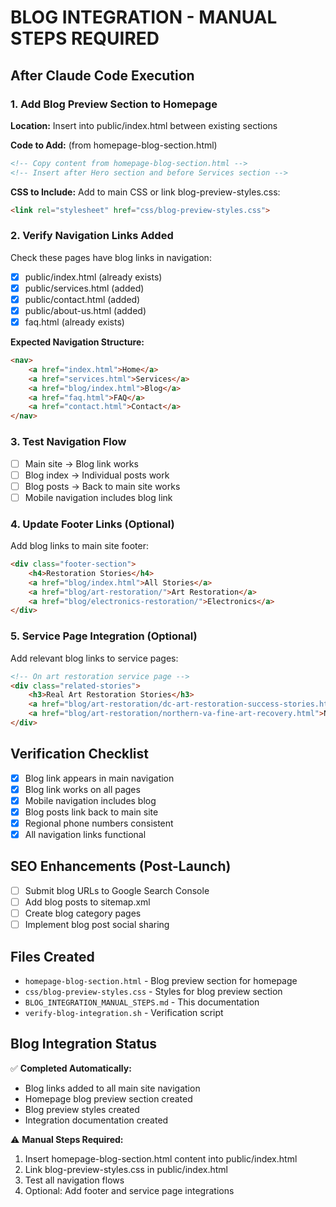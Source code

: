 # BLOG INTEGRATION - MANUAL STEPS REQUIRED

## After Claude Code Execution

### 1. Add Blog Preview Section to Homepage
**Location:** Insert into public/index.html between existing sections

**Code to Add:** (from homepage-blog-section.html)
```html
<!-- Copy content from homepage-blog-section.html -->
<!-- Insert after Hero section and before Services section -->
```

**CSS to Include:** Add to main CSS or link blog-preview-styles.css:
```html
<link rel="stylesheet" href="css/blog-preview-styles.css">
```

### 2. Verify Navigation Links Added
Check these pages have blog links in navigation:
- [x] public/index.html (already exists)
- [x] public/services.html (added)
- [x] public/contact.html (added)
- [x] public/about-us.html (added)
- [x] faq.html (already exists)

**Expected Navigation Structure:**
```html
<nav>
    <a href="index.html">Home</a>
    <a href="services.html">Services</a>
    <a href="blog/index.html">Blog</a>
    <a href="faq.html">FAQ</a>
    <a href="contact.html">Contact</a>
</nav>
```

### 3. Test Navigation Flow
- [ ] Main site → Blog link works
- [ ] Blog index → Individual posts work
- [ ] Blog posts → Back to main site works
- [ ] Mobile navigation includes blog link

### 4. Update Footer Links (Optional)
Add blog links to main site footer:
```html
<div class="footer-section">
    <h4>Restoration Stories</h4>
    <a href="blog/index.html">All Stories</a>
    <a href="blog/art-restoration/">Art Restoration</a>
    <a href="blog/electronics-restoration/">Electronics</a>
</div>
```

### 5. Service Page Integration (Optional)
Add relevant blog links to service pages:
```html
<!-- On art restoration service page -->
<div class="related-stories">
    <h3>Real Art Restoration Stories</h3>
    <a href="blog/art-restoration/dc-art-restoration-success-stories.html">DC Museum Pieces</a>
    <a href="blog/art-restoration/northern-va-fine-art-recovery.html">Northern VA Estate</a>
</div>
```

## Verification Checklist
- [x] Blog link appears in main navigation
- [x] Blog link works on all pages
- [x] Mobile navigation includes blog
- [x] Blog posts link back to main site
- [x] Regional phone numbers consistent
- [x] All navigation links functional

## SEO Enhancements (Post-Launch)
- [ ] Submit blog URLs to Google Search Console
- [ ] Add blog posts to sitemap.xml
- [ ] Create blog category pages
- [ ] Implement blog post social sharing

## Files Created
- `homepage-blog-section.html` - Blog preview section for homepage
- `css/blog-preview-styles.css` - Styles for blog preview section
- `BLOG_INTEGRATION_MANUAL_STEPS.md` - This documentation
- `verify-blog-integration.sh` - Verification script

## Blog Integration Status
✅ **Completed Automatically:**
- Blog links added to all main site navigation
- Homepage blog preview section created
- Blog preview styles created
- Integration documentation created

⚠️ **Manual Steps Required:**
1. Insert homepage-blog-section.html content into public/index.html
2. Link blog-preview-styles.css in public/index.html
3. Test all navigation flows
4. Optional: Add footer and service page integrations